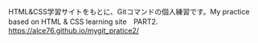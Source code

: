 HTML&CSS学習サイトをもとに、Gitコマンドの個人練習です。My practice based on HTML & CSS learning site　PART2.
https://alce76.github.io/mygit_pratice2/
